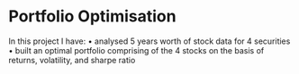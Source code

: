 # Portfolio Optimisation

In this project I have:
• analysed 5 years worth of stock data for 4 securities 
• built an optimal portfolio comprising of the 4 stocks on the basis of returns, volatility, and sharpe ratio 

